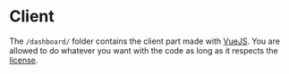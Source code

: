 
# Client
The `/dashboard/` folder contains the client part made with [VueJS](https://vuejs.org). You are allowed to do whatever you want with the code as long as it respects the [license](https://github.com/StudioDEVIOO/vuejs-dashboard/blob/main/LICENSE).
